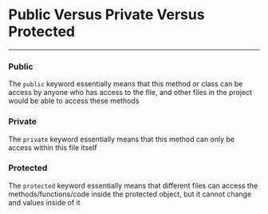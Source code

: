 # Public Versus Private Versus Protected

---

### Public

The `public` keyword essentially means that this method or class can be access by anyone who has access to the file, and other files in the project would be able to access these methods

### Private

The `private` keyword essentially means that this method can only be access within this file itself

### Protected

The `protected` keyword essentially means that different files can access the methods/functions/code inside the protected object, but it cannot change and values inside of it
